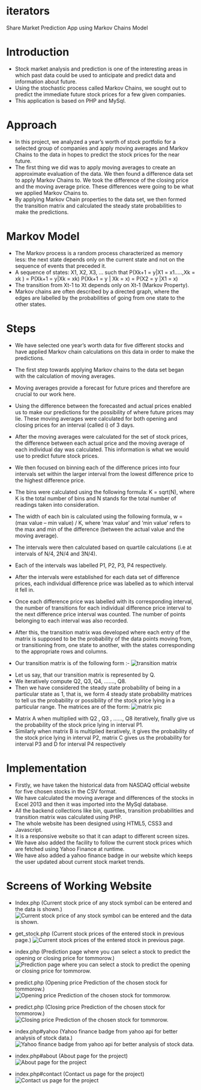 iterators
=========

Share Market Prediction App using Markov Chains Model


Introduction
============

* Stock market analysis and prediction is one of the interesting areas in which past data could be used to anticipate and predict data and information about future. 
* Using the stochastic process called Markov Chains, we sought out to predict the immediate future stock prices for a few given companies.
* This application is based on PHP and MySql. 



Approach
========

* In this project, we analyzed a year’s worth of stock portfolio for a selected group of companies and apply moving averages and Markov Chains to the data in hopes to predict the stock prices for the near future. 
* The first thing we did was to apply moving averages to create an approximate evaluation of the data. We then found a difference data set to apply Markov Chains to. We took the difference of the closing price and the moving average price. These differences were going to be what we applied Markov Chains to. 
* By applying Markov Chain properties to the data set, we then formed the transition matrix and calculated the steady state probabilities to make the predictions.



Markov Model
============

* The Markov process is a random process characterized as memory less: the next state depends only on the current state and not on the sequence of events that preceded it.
* A sequence of states: X1, X2, X3, … such that
    P(Xk+1 = y|X1 = x1…..,Xk = xk ) = P(Xk+1 = y|Xk = xk)
    P(Xk+1 = y | Xk = x) = P(X2 = y |X1 = x)
* The transition from Xt-1 to Xt depends only on Xt-1 (Markov Property).
* Markov chains are often described by a directed graph, where the edges are labelled by the probabilities of going from one state to the other states.


Steps
=====

* We have selected one year’s worth data for five different stocks and have applied Markov chain calculations on this data in order to make the predictions.
* The first step towards applying Markov chains to the data set began with the calculation of moving averages.
* Moving averages provide a forecast for future prices and therefore are crucial to our work here.  
* Using the difference between the forecasted and actual prices enabled us to make our predictions for the possibility of where future prices may lie. These moving averages were calculated for both opening and closing prices for an interval (called i) of 3 days. 
* After the moving averages were calculated for the set of stock prices, the difference between each actual price and the moving average of each individual day was calculated. This information is what we would use to predict future stock prices. 
* We then focused on binning each of the difference prices into four intervals set within the larger interval from the lowest difference price to the highest difference price. 
* The bins were calculated using the following formula:
K = sqrt(N), where K is the total number of bins and N stands for the total number of readings taken into consideration. 
* The width of each bin is calculated using the following formula,
w = (max value – min value) / K, where ‘max value’ and ‘min value’ refers to the max and min of the difference (between the actual value and the moving average). 
* The intervals were then calculated based on quartile calculations (i.e at intervals of N/4, 2N/4 and 3N/4). 
* Each of the intervals was labelled P1, P2, P3, P4 respectively.

* After the intervals were established for each data set of difference prices, each individual difference price was labelled as to which interval it fell in.
* Once each difference price was labelled with its corresponding interval, the number of transitions for each individual difference price interval to the next difference price interval was counted. The number of points belonging to each interval was also recorded. 
* After this, the transition matrix was developed where each entry of the matrix is supposed to be the probability of the data points moving from, or transitioning from, one state to another, with the states corresponding to the appropriate rows and columns.
* Our transition matrix is of the following form :-
![transition matrix][transition]

[transition]: https://github.com/rohitkrai03/iterators/blob/master/docs/screens/transition.png

* Let us say, that our transition matrix is represented by Q.
* We iteratively compute Q2, Q3, Q4, ……., Q8. 
* Then we have considered the steady state probability of being in a particular state as 1, that is, we form 4 steady state probability matrices to tell us the probability or possibility of the stock price lying in a particular range.  The matrices are of the form:
![matrix pic][matrix]

[matrix]: https://github.com/rohitkrai03/iterators/blob/master/docs/screens/matrix.png

* Matrix A when multiplied with Q2 , Q3 , ……, Q8  iteratively, finally give us the probability of the stock price lying in interval P1. 
* Similarly when matrix B is multiplied iteratively, it gives the probability of the stock price lying in interval P2, matrix C gives us the probability for interval P3 and D for interval P4 respectively


Implementation
==============

* Firstly, we have taken the historical data from NASDAQ official website for five chosen stocks in the CSV format.
* We have calculated the moving average and differences of the stocks in Excel 2013 and then it was imported into the MySql database.
* All the backend collections like bin, quartiles, transition probabilities and transition matrix was calculated using PHP.
* The whole website has been designed using HTML5, CSS3 and Javascript.
* It is a responsive website so that it can adapt to different screen sizes.
* We have also added the facility to follow the current stock prices which are fetched using Yahoo Finance at runtime.
* We have also added a yahoo finance badge in our website which keeps the user updated about current stock market trends.


Screens of Working Website
==========================

* Index.php (Current stock price of any stock symbol can be entered and the data is shown.)
![Current stock price of any stock symbol can be entered and the data is shown.][screen1]

* get_stock.php (Current stock prices of the entered stock in previous page.)
![Current stock prices of the entered stock in previous page.][screen2]

* index.php (Prediction page where you can select a stock to predict the opening or closing price for tommorow.)
![Prediction page where you can select a stock to predict the opening or closing price for tommorow.][screen3]

* predict.php (Opening price Prediction of the chosen stock for tommorow.)
![Opening price Prediction of the chosen stock for tommorow.][screen4]

* predict.php (Closing price Prediction of the chosen stock for tommorow.)
![Closing price Prediction of the chosen stock for tommorow.][screen5]

* index.php#yahoo (Yahoo finance badge from yahoo api for better analysis of stock data.)
![Yahoo finance badge from yahoo api for better analysis of stock data.][screen6]

* index.php#about (About page for the project)
![About page for the project][screen7]

* index.php#contact (Contact us page for the project)
![Contact us page for the project][screen7]


[screen1]: https://github.com/rohitkrai03/iterators/blob/master/docs/screens/screen1.png
[screen2]: https://github.com/rohitkrai03/iterators/blob/master/docs/screens/screen2.png
[screen3]: https://github.com/rohitkrai03/iterators/blob/master/docs/screens/screen3.png
[screen4]: https://github.com/rohitkrai03/iterators/blob/master/docs/screens/screen4.png
[screen5]: https://github.com/rohitkrai03/iterators/blob/master/docs/screens/screen5.png
[screen6]: https://github.com/rohitkrai03/iterators/blob/master/docs/screens/screen6.png
[screen7]: https://github.com/rohitkrai03/iterators/blob/master/docs/screens/screen7.png
[screen8]: https://github.com/rohitkrai03/iterators/blob/master/docs/screens/screen8.png